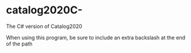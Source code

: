 # catalog2020C-
The C# version of Catalog2020

When using this program, be sure to include an extra backslash at the end of the path

